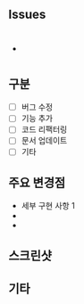 ## Issues

- # 

<!-- 이슈 번호를 작성해주세요. 여러 이슈 번호를 작성해도 됩니다. -->

## 구분

- [ ] 버그 수정
- [ ] 기능 추가
- [ ] 코드 리팩터링
- [ ] 문서 업데이트
- [ ] 기타

<!-- 어떤 이유로 코드를 변경했는지 체크해주세요. -->

## 주요 변경점

- 세부 구현 사항 1
-
-

<!-- 주요 변경점과 어떤 부분을 집중해서 리뷰해야 하는지 알려주세요. -->

## 스크린샷


<!-- 관련 미디어 파일이 있으면 첨부해주세요. -->

## 기타

<!-- 추가로 전달할 내용, 메모할 내용, 테스트 계획, 완료된 테스트 등을 알려주세요. -->

